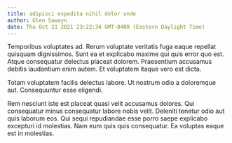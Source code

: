 ```yaml
---
title: adipisci expedita nihil dolor unde
author: Glen Sawayn
date: Thu Oct 21 2021 23:22:34 GMT-0400 (Eastern Daylight Time)
---
```

Temporibus voluptates ad. Rerum voluptate veritatis fuga eaque repellat quisquam dignissimos. Sunt ea et explicabo maxime qui quis error quo est. Atque consequatur delectus placeat dolorem. Praesentium accusamus debitis laudantium enim autem. Et voluptatem itaque vero est dicta.

 Totam voluptatem facilis delectus labore. Ut nostrum odio a doloremque aut. Consequuntur esse eligendi.

 Rem nesciunt iste est placeat quasi velit accusamus dolores. Qui consequatur minus consequatur labore nobis velit. Deleniti tenetur odio aut quis laborum eos. Qui sequi repudiandae esse porro saepe explicabo excepturi id molestias. Nam eum quis quis consequatur. Ea voluptas eaque est in molestias.